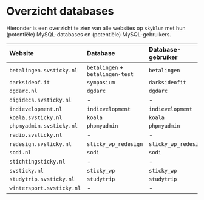 # Overzicht databases

Hieronder is een overzicht te zien van alle websites op `skyblue` met  hun (potentiële) MySQL-databases en (potentiële) MySQL-gebruikers.

| Website                   | Database                          | Database-gebruiker    |
| :------------------------ | :-------------------------------- | :-------------------- |
| `betalingen.svsticky.nl`  | `betalingen` + `betalingen-test`  | `betalingen`          |
| `darksideof.it`           | `symposium`                       | `darksideofit`        |
| `dgdarc.nl`               | `dgdarc`                          | `dgdarc`              |
| `digidecs.svsticky.nl`    | *-*                               | *-*                   |
| `indievelopment.nl`       | `indievelopment`                  | `indievelopment`      |
| `koala.svsticky.nl`       | `koala`                           | `koala`               |
| `phpmyadmin.svsticky.nl`  | `phpmyadmin`                      | `phpmyadmin`          |
| `radio.svsticky.nl`       | *-*                               | *-*                   |
| `redesign.svsticky.nl`    | `sticky_wp_redesign`              | `sticky_wp_redesi`    |
| `sodi.nl`                 | `sodi`                            | `sodi`                |
| `stichtingsticky.nl`      | *-*                               | *-*                   |
| `svsticky.nl`             | `sticky_wp`                       | `sticky_wp`           |
| `studytrip.svsticky.nl`   | `studytrip`                       | `studytrip`           |
| `wintersport.svsticky.nl` | *-*                               | *-*                   |
